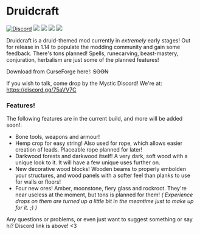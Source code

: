 # Druidcraft
[![Discord](https://img.shields.io/discord/455383608773836801?color=%237289da&label=Mystic%20Discord&logo=discord&style=flat-square)](https://discord.gg/75aVV7C)
[![](https://img.shields.io/github/contributors/MysticMods/Druidcraft.svg?style=flat-square&logo=github)](https://github.com/MysticMods/Druidcraft/graphs/contributors)
[![](https://img.shields.io/github/issues/MysticMods/Druidcraft.svg?style=flat-square&logo=github)](https://github.com/MysticMods/Druidcraft/issues)
[![](https://img.shields.io/github/forks/MysticMods/Druidcraft.svg?style=flat_square&logo=github)](https://github.com/MysticMods/Druidcraft/network/members)
[![](https://img.shields.io/github/license/MysticMods/Druidcraft.svg?logo=github&style=flat-square)](https://github.com/MysticMods/Druidcraft/blob/master/LICENSE)

Druidcraft is a druid-themed mod currently in *extremely* early stages! Out for release in 1.14 to populate the modding community and gain some feedback. There's tons planned! Spells, runecarving, beast-mastery, conjuration, herbalism are just some of the planned features!

Download from CurseForge here!: ~~SOON~~

If you wish to talk, come drop by the Mystic Discord! We're at: https://discord.gg/75aVV7C

### Features!

The following features are in the current build, and more will be added soon!:

- Bone tools, weapons and armour!
- Hemp crop for easy string! Also used for rope, which allows easier creation of leads. Placeable rope planned for later!
- Darkwood forests and darkwood itself! A very dark, soft wood with a unique look to it. It will have a few unique uses further on.
- New decorative wood blocks! Wooden beams to properly embolden your structures, and wood panels with a softer feel than planks to use for walls or floors!
- Four new ores! Amber, moonstone, fiery glass and rockroot. They're near useless at the moment, but tons is planned for them! *( Experience drops on them are turned up a little bit in the meantime just to make up for it. ;) )*

Any questions or problems, or even just want to suggest something or say hi? Discord link is above! <3
